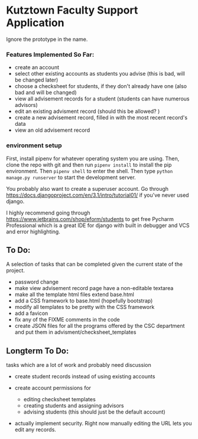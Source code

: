 # Kutztown Faculty Support Application

Ignore the prototype in the name.

### Features Implemented So Far:

- create an account 
- select other existing accounts as students you advise (this is bad, will be changed later)
- choose a checksheet for students, if they don't already have one (also bad and will be changed)
- view all advisement records for a student (students can have numerous advisors)
- edit an existing advisment record (should this be allowed? )
- create a new advisement record, filled in with the most recent record's data
- view an old advisement record


### environment setup
First, install pipenv for whatever operating system you are using. 
Then, clone the repo with git and then run `pipenv install` to install the pip environment. 
Then `pipenv shell` to enter the shell. 
Then type `python manage.py runserver` to start the development server. 

You probably also want to create a superuser account. Go through 
https://docs.djangoproject.com/en/3.1/intro/tutorial01/ if you've never used django. 

I highly recommend going through https://www.jetbrains.com/shop/eform/students to get free Pycharm Professional 
which is a great IDE for django with built in debugger and VCS and error highlighting. 

## To Do:

A selection of tasks that can be completed given the current state of the project. 

- password change
- make view advisement record page have a non-editable textarea 
- make all the template html files extend base.html
- add a CSS framework to base.html (hopefully bootstrap)
- modify all templates to be pretty with the CSS framework
- add a favicon 
- fix any of the FIXME comments in the code 
- create JSON files for all the programs offered by the CSC department and put them in advisment/checksheet_templates


## Longterm To Do: 

tasks which are a lot of work and probably need discussion 

- create student records instead of using existing accounts

- create account permissions for
    - editing checksheet templates
    - creating students and assigning advisors 
    - advising students (this should just be the default account)
  
- actually implement security. Right now manually editing the URL lets you edit any records. 
